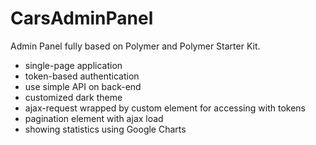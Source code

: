 # CarsAdminPanel
Admin Panel fully based on Polymer and Polymer Starter Kit.

- single-page application
- token-based authentication
- use simple API on back-end
- customized dark theme
- ajax-request wrapped by custom element for accessing with tokens
- pagination element with ajax load
- showing statistics using Google Charts
